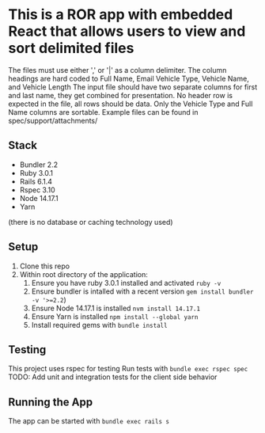 # This is a ROR app with embedded React that allows users to view and sort delimited files
The files must use either ',' or '|' as a column delimiter.
The column headings are hard coded to Full Name, Email Vehicle Type, Vehicle Name, and Vehicle Length
The input file should have two separate columns for first and last name, they get combined for presentation.
No header row is expected in the file, all rows should be data.
Only the Vehicle Type and Full Name columns are sortable.
Example files can be found in spec/support/attachments/

## Stack
* Bundler 2.2
* Ruby 3.0.1
* Rails 6.1.4
* Rspec 3.10
* Node 14.17.1
* Yarn

(there is no database or caching technology used)

## Setup
1) Clone this repo
1) Within root directory of the application:
    1) Ensure you have ruby 3.0.1 installed and activated `ruby -v`
    1) Ensure bundler is intalled with a recent version `gem install bundler -v '>=2.2`)
    1) Ensure Node 14.17.1 is installed `nvm install 14.17.1`
    1) Ensure Yarn is installed `npm install --global yarn`
    1) Install required gems with `bundle install`
   
## Testing
This project uses rspec for testing
Run tests with `bundle exec rspec spec`
TODO: Add unit and integration tests for the client side behavior

## Running the App
The app can be started with `bundle exec rails s`
